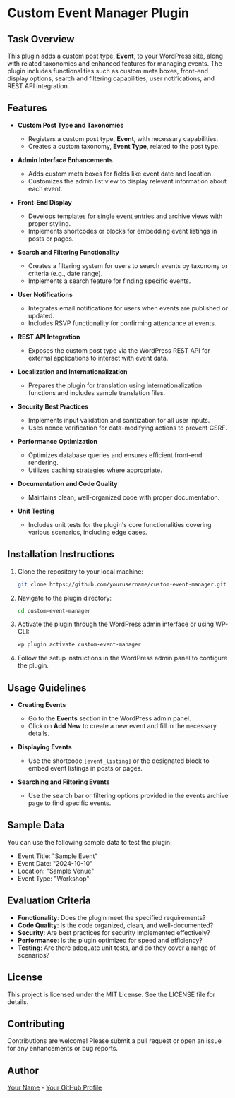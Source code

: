 # Custom Event Manager Plugin

## Task Overview

This plugin adds a custom post type, **Event**, to your WordPress site, along with related taxonomies and enhanced features for managing events. The plugin includes functionalities such as custom meta boxes, front-end display options, search and filtering capabilities, user notifications, and REST API integration.

## Features

- **Custom Post Type and Taxonomies**
  - Registers a custom post type, **Event**, with necessary capabilities.
  - Creates a custom taxonomy, **Event Type**, related to the post type.

- **Admin Interface Enhancements**
  - Adds custom meta boxes for fields like event date and location.
  - Customizes the admin list view to display relevant information about each event.

- **Front-End Display**
  - Develops templates for single event entries and archive views with proper styling.
  - Implements shortcodes or blocks for embedding event listings in posts or pages.

- **Search and Filtering Functionality**
  - Creates a filtering system for users to search events by taxonomy or criteria (e.g., date range).
  - Implements a search feature for finding specific events.

- **User Notifications**
  - Integrates email notifications for users when events are published or updated.
  - Includes RSVP functionality for confirming attendance at events.

- **REST API Integration**
  - Exposes the custom post type via the WordPress REST API for external applications to interact with event data.

- **Localization and Internationalization**
  - Prepares the plugin for translation using internationalization functions and includes sample translation files.

- **Security Best Practices**
  - Implements input validation and sanitization for all user inputs.
  - Uses nonce verification for data-modifying actions to prevent CSRF.

- **Performance Optimization**
  - Optimizes database queries and ensures efficient front-end rendering.
  - Utilizes caching strategies where appropriate.

- **Documentation and Code Quality**
  - Maintains clean, well-organized code with proper documentation.

- **Unit Testing**
  - Includes unit tests for the plugin's core functionalities covering various scenarios, including edge cases.

## Installation Instructions

1. Clone the repository to your local machine:
   ```bash
   git clone https://github.com/yourusername/custom-event-manager.git
   ```

2. Navigate to the plugin directory:
   ```bash
   cd custom-event-manager
   ```

3. Activate the plugin through the WordPress admin interface or using WP-CLI:
   ```bash
   wp plugin activate custom-event-manager
   ```

4. Follow the setup instructions in the WordPress admin panel to configure the plugin.

## Usage Guidelines

- **Creating Events**
  - Go to the **Events** section in the WordPress admin panel.
  - Click on **Add New** to create a new event and fill in the necessary details.

- **Displaying Events**
  - Use the shortcode `[event_listing]` or the designated block to embed event listings in posts or pages.

- **Searching and Filtering Events**
  - Use the search bar or filtering options provided in the events archive page to find specific events.

## Sample Data

You can use the following sample data to test the plugin:

- Event Title: "Sample Event"
- Event Date: "2024-10-10"
- Location: "Sample Venue"
- Event Type: "Workshop"

## Evaluation Criteria

- **Functionality**: Does the plugin meet the specified requirements?
- **Code Quality**: Is the code organized, clean, and well-documented?
- **Security**: Are best practices for security implemented effectively?
- **Performance**: Is the plugin optimized for speed and efficiency?
- **Testing**: Are there adequate unit tests, and do they cover a range of scenarios?

## License

This project is licensed under the MIT License. See the LICENSE file for details.

## Contributing

Contributions are welcome! Please submit a pull request or open an issue for any enhancements or bug reports.

## Author

[Your Name](https://yourwebsite.com) - [Your GitHub Profile](https://github.com/yourusername)
